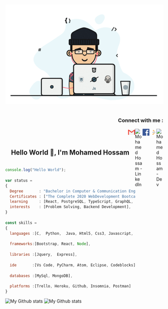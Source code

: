 <p align="center">
<br><img src="https://github.com/mohamedhossam822/mohamedhossam822/blob/main/Public/Developer.gif" ><br><br>
</p>

<h3 align="right">Connect with me :</h3>
<a href="https://dev.to/mohamedhossam">
  <img align="right" alt="Mohamed Hossam - Dev" width="22px" src="https://d2fltix0v2e0sb.cloudfront.net/dev-badge.svg"/>
</a>
<a href="https://leetcode.com/MohamedHossam/">
  <img align="right" alt="Mohamed Hossam - LeetCode" width="22px" src="https://github.com/mohamedhossam822/mohamedhossam822/blob/main/Public/LeetCode_logo.png"/>
</a>
<a href="https://www.facebook.com/mohamedeagles/">
  <img align="right" alt="Mohamed Hossam - Facebook" width="22px" src="https://github.com/mohamedhossam822/mohamedhossam822/blob/main/Public/facebook.png"/>
</a>
<a href="https://www.linkedin.com/in/MH98/">
  <img align="right" alt="Mohamed Hossam - LinkedIn" width="24px" src="https://upload.wikimedia.org/wikipedia/commons/thumb/e/e9/Linkedin_icon.svg/256px-Linkedin_icon.svg.png"/>
</a>
<a href="mailto:mohamedhossam822@gmail.com">
  <img align="right" alt="Mohamed Hossam - email" width="22px" src="https://github.com/mohamedhossam822/mohamedhossam822/blob/main/Public/email1.png"/>
</a>
<br/>
<br/>
<h2 align="center">Hello World 👋, I'm Mohamed Hossam</h1>


```js

console.log("Hello World");

var status = 
{ 
  Degree       : "Bachelor in Computer & Communication Engineering From Faculty of Engineering, Alexandria University",
  Certificates : ["The Complete 2020 WebDevelopment Bootcamp"],
  learning     : [React, PostgreSQL, TypeScript, GraphQL, TinyHouseCourse],
  interests    : [Problem Solving, Backend Development],
}

const skills = 
{
  languages :[C,  Python,  Java, Html5, Css3, Javascript, Php],
  
  frameworks:[Bootstrap, React, Node],
  
  libraries :[Jquery,  Express],
  
  ide       :[Vs Code, PyCharm, Atom, Eclipse, Codeblocks],
  
  databases :[MySql, MongoDB],
  
  platforms :[Trello, Heroku, Github, Insomnia, Postman]
}

```

<span><img alt="My Github stats"  width="49%" height="200px" src="https://github-readme-stats.vercel.app/api?username=mohamedhossam822&show_icons=true&hide_border=true&theme=react&count_private=true&hide=contribs,issues&include_all_commits=true"/></span>
<span><img alt="My Github stats"  width="49%" height="200px" src="https://github-readme-stats.vercel.app/api/top-langs/?username=mohamedhossam822&langs_count=6&layout=compact"/></span>



